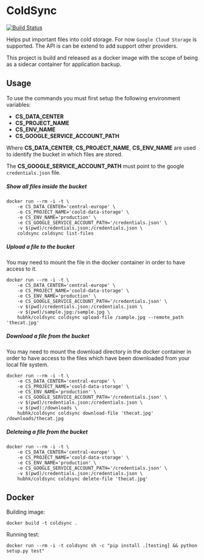 # ColdSync

[![Build Status](https://travis-ci.org/GitHK/coldsync.svg?branch=master)](https://travis-ci.org/GitHK/coldsync)

Helps put important files into cold storage. For now `Google Cloud Storage` is supported.
The API is can be extend to add support other providers.

This project is build and released as a docker image with the scope of being 
as a sidecar container for application backup.

    
## Usage

To use the commands you must first setup the following environment variables:

- **CS_DATA_CENTER**  
- **CS_PROJECT_NAME**
- **CS_ENV_NAME** 
- **CS_GOOGLE_SERVICE_ACCOUNT_PATH**

Where **CS_DATA_CENTER**, **CS_PROJECT_NAME**, **CS_ENV_NAME** are used to identify the 
bucket in which files are stored.

The **CS_GOOGLE_SERVICE_ACCOUNT_PATH** must point to the google `credentials.json` file.


##### Show all files inside the bucket

    docker run --rm -i -t \
        -e CS_DATA_CENTER='central-europe' \
        -e CS_PROJECT_NAME='coold-data-storage' \
        -e CS_ENV_NAME='production' \
        -e CS_GOOGLE_SERVICE_ACCOUNT_PATH='/credentials.json' \
        -v $(pwd)/credentials.json:/credentials.json \
        coldsync coldsync list-files
        
##### Upload a file to the bucket

You may need to mount the file in the docker container in order to have access to it.

    docker run --rm -i -t \
        -e CS_DATA_CENTER='central-europe' \
        -e CS_PROJECT_NAME='coold-data-storage' \
        -e CS_ENV_NAME='production' \
        -e CS_GOOGLE_SERVICE_ACCOUNT_PATH='/credentials.json' \
        -v $(pwd)/credentials.json:/credentials.json \
        -v $(pwd)/sample.jpg:/sample.jpg \
        hubhk/coldsync coldsync upload-file /sample.jpg --remote_path 'thecat.jpg'

##### Download a file from the bucket

You may need to mount the download directory in the docker container in order to 
have access to the files which have been downloaded from your local file system.

    docker run --rm -i -t \
        -e CS_DATA_CENTER='central-europe' \
        -e CS_PROJECT_NAME='coold-data-storage' \
        -e CS_ENV_NAME='production' \
        -e CS_GOOGLE_SERVICE_ACCOUNT_PATH='/credentials.json' \
        -v $(pwd)/credentials.json:/credentials.json \
        -v $(pwd):/downloads \
        hubhk/coldsync coldsync download-file 'thecat.jpg' /downloads/thecat.jpg

##### Deleteing a file from the bucket

    docker run --rm -i -t \
        -e CS_DATA_CENTER='central-europe' \
        -e CS_PROJECT_NAME='coold-data-storage' \
        -e CS_ENV_NAME='production' \
        -e CS_GOOGLE_SERVICE_ACCOUNT_PATH='/credentials.json' \
        -v $(pwd)/credentials.json:/credentials.json \
        hubhk/coldsync coldsync delete-file 'thecat.jpg'


## Docker

Building image:

    docker build -t coldsync .

Running test:

    docker run --rm -i -t coldsync sh -c "pip install .[testing] && python setup.py test"